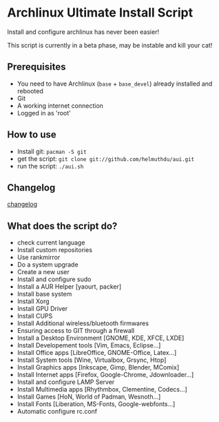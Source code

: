 # Archlinux Ultimate Install Script

Install and configure archlinux has never been easier!

This script is currently in a beta phase, may be instable and kill your cat!

## Prerequisites

- You need to have Archlinux (`base` + `base_devel`) already installed and rebooted
- Git
- A working internet connection
- Logged in as 'root'

## How to use

- Install git: `pacman -S git`
- get the script: `git clone git://github.com/helmuthdu/aui.git`
- run the script: `./aui.sh`

## Changelog

[changelog](https://github.com/helmuthdu/aui/blob/master/changelog.md)

## What does the script do?


- check current language
- Install custom repositories
- Use rankmirror
- Do a system upgrade
- Create a new user
- Install and configure sudo
- Install a AUR Helper [yaourt, packer]
- Install base system
- Install Xorg
- Install GPU Driver
- Install CUPS
- Install Additional wireless/bluetooth firmwares
- Ensuring access to GIT through a firewall
- Install a Desktop Environment [GNOME, KDE, XFCE, LXDE]
- Install Developement tools [Vim, Emacs, Eclipse...]
- Install Office apps [LibreOffice, GNOME-Office, Latex...]
- Install System tools [Wine, Virtualbox, Grsync, Htop]
- Install Graphics apps [Inkscape, Gimp, Blender, MComix]
- Install Internet apps [Firefox, Google-Chrome, Jdownloader...]
- Install and configure LAMP Server
- Install Multimedia apps [Rhythmbox, Clementine, Codecs...]
- Install Games [HoN, World of Padman, Wesnoth...]
- Install Fonts [Liberation, MS-Fonts, Google-webfonts...]
- Automatic configure rc.conf
